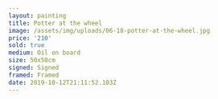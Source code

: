 ```yaml
---
layout: painting
title: Potter at the wheel
image: /assets/img/uploads/06-18-potter-at-the-wheel.jpg
price: '210'
sold: true
medium: Oil on board
size: 50x50cm
signed: Signed
framed: Framed
date: 2019-10-12T21:11:52.103Z
---
```


